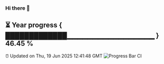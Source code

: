 ### Hi there 👋
⏳ Year progress { █████████████▁▁▁▁▁▁▁▁▁▁▁▁▁▁▁▁▁ } 46.45 %
---
⏰ Updated on Thu, 19 Jun 2025 12:41:48 GMT
![Progress Bar CI](https://github.com/liununu/liununu/workflows/Progress%20Bar%20CI/badge.svg)
